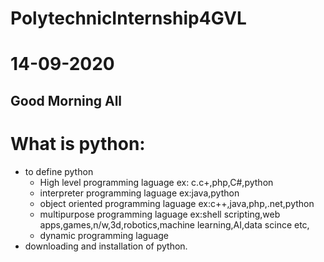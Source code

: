 # PolytechnicInternship4GVL
# 14-09-2020
## Good Morning All

# What is python:
  - to define python 
    - High level programming laguage
      ex: c.c+,php,C#,python
    - interpreter programming laguage
      ex:java,python
    - object oriented programming laguage
      ex:c++,java,php,.net,python
    - multipurpose programming laguage
      ex:shell scripting,web apps,games,n/w,3d,robotics,machine learning,AI,data scince etc,
    - dynamic programming laguage
  - downloading and installation of python.
  
      
